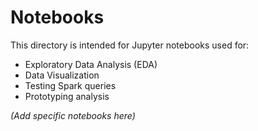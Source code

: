 # Notebooks

This directory is intended for Jupyter notebooks used for:

*   Exploratory Data Analysis (EDA)
*   Data Visualization
*   Testing Spark queries
*   Prototyping analysis

*(Add specific notebooks here)*